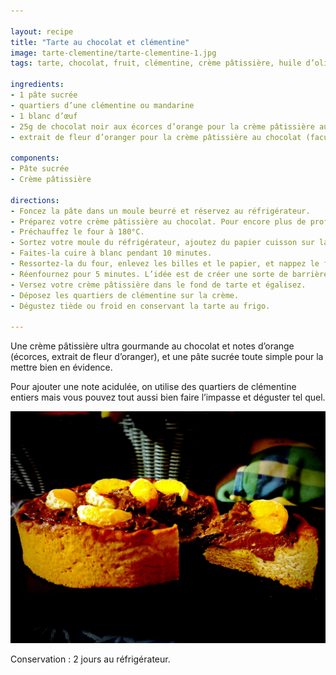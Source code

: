 ```yaml
---

layout: recipe
title: "Tarte au chocolat et clémentine"
image: tarte-clementine/tarte-clementine-1.jpg
tags: tarte, chocolat, fruit, clémentine, crème pâtissière, huile d’olive

ingredients:
- 1 pâte sucrée
- quartiers d’une clémentine ou mandarine
- 1 blanc d’œuf
- 25g de chocolat noir aux écorces d’orange pour la crème pâtissière au chocolat
- extrait de fleur d’oranger pour la crème pâtissière au chocolat (facultatif)

components:
- Pâte sucrée
- Crème pâtissière

directions:
- Foncez la pâte dans un moule beurré et réservez au réfrigérateur.
- Préparez votre crème pâtissière au chocolat. Pour encore plus de profondeur, vous pouvez y ajouter de l’extrait de fleur d’oranger.
- Préchauffez le four à 180°C.
- Sortez votre moule du réfrigérateur, ajoutez du papier cuisson sur la pâte puis déposez des cailloux ou des billes de cuisson.
- Faites-la cuire à blanc pendant 10 minutes.
- Ressortez-la du four, enlevez les billes et le papier, et nappez le fond de blanc d’œuf.
- Réenfournez pour 5 minutes. L’idée est de créer une sorte de barrière afin que la crème ne vienne pas rendre le fond de tarte trop humide.
- Versez votre crème pâtissière dans le fond de tarte et égalisez.
- Déposez les quartiers de clémentine sur la crème.
- Dégustez tiède ou froid en conservant la tarte au frigo.

---
```


Une crème pâtissière ultra gourmande au chocolat et notes d’orange (écorces, extrait de fleur d’oranger), et une pâte sucrée toute simple pour la mettre bien en évidence.

Pour ajouter une note acidulée, on utilise des quartiers de clémentine entiers mais vous pouvez tout aussi bien faire l’impasse et déguster tel quel.

![Une crème pâtissière au chocolat ultra crémeuse sur un biscuit bien gonflé, le tout toppé d’un quartier de clémentine](../images/tarte-clementine/tarte-clementine-2.jpg)

Conservation&nbsp;: 2 jours au réfrigérateur.